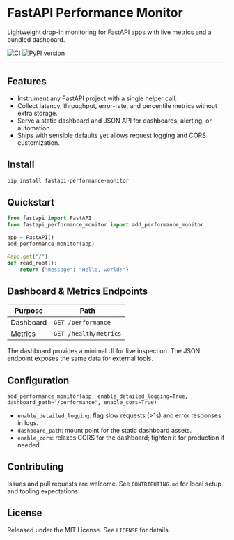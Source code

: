 # FastAPI Performance Monitor

Lightweight drop-in monitoring for FastAPI apps with live metrics and a bundled dashboard.

[![CI](https://github.com/parhamdavari/fastapi-performance-monitor/actions/workflows/ci.yml/badge.svg)](https://github.com/parhamdavari/fastapi-performance-monitor/actions/workflows/ci.yml)
[![PyPI version](https://badge.fury.io/py/fastapi-performance-monitor.svg)](https://pypi.org/project/fastapi-performance-monitor/)

---

## Features

- Instrument any FastAPI project with a single helper call.
- Collect latency, throughput, error-rate, and percentile metrics without extra storage.
- Serve a static dashboard and JSON API for dashboards, alerting, or automation.
- Ships with sensible defaults yet allows request logging and CORS customization.

## Install

```bash
pip install fastapi-performance-monitor
```

## Quickstart

```python
from fastapi import FastAPI
from fastapi_performance_monitor import add_performance_monitor

app = FastAPI()
add_performance_monitor(app)

@app.get("/")
def read_root():
    return {"message": "Hello, world!"}
```

## Dashboard & Metrics Endpoints

| Purpose    | Path                              |
|------------|-----------------------------------|
| Dashboard  | `GET /performance`                |
| Metrics    | `GET /health/metrics`             |

The dashboard provides a minimal UI for live inspection. The JSON endpoint exposes the same data for external tools.

## Configuration

`add_performance_monitor(app, enable_detailed_logging=True, dashboard_path="/performance", enable_cors=True)`

- `enable_detailed_logging`: flag slow requests (>1s) and error responses in logs.
- `dashboard_path`: mount point for the static dashboard assets.
- `enable_cors`: relaxes CORS for the dashboard; tighten it for production if needed.

## Contributing

Issues and pull requests are welcome. See `CONTRIBUTING.md` for local setup and tooling expectations.

## License

Released under the MIT License. See `LICENSE` for details.
